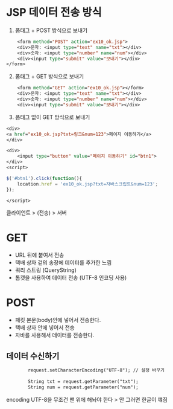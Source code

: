 # JSP 데이터 전송 방식

1. 폼태그 + POST 방식으로 보내기 
```jsp
	<form method="POST" action="ex10_ok.jsp">
	<div>문자: <input type="text" name="txt"></div>
	<div>숫자: <input type="number" name="num"></div>
	<div><input type="submit" value="보내기"></div>
</form>
```

2. 폼태그 + GET 방식으로 보내기 

```jsp
	<form method="GET" action="ex10_ok.jsp"></form>
	<div>문자: <input type="text" name="txt"></div>
	<div>숫자: <input type="number" name="num"></div>
	<div><input type="submit" value="보내기"></div>
```

3. 폼태그 없이 GET 방식으로 보내기 
```jsp
<div>
<a href="ex10_ok.jsp?txt=링크&num=123">페이지 이동하기</a>
</div>

<div>
	<input type="button" value="페이지 이동하기" id="btn1">
</div>
<script>

$('#btn1').click(function(){
	location.href = 'ex10_ok.jsp?txt=자바스크립트&num=123';
});

</script>
```

클라이언트 > (전송) > 서버 

# GET
- URL 뒤에 붙여서 전송
- 택배 상자 겉의 송장에 데이터를 추가한 느낌 
- 쿼리 스트링 (QueryString)
- 톰캣을 사용하여 데이터 전송 (UTF-8 인코딩 사용)


# POST
- 패킷 본문(body)안에 넣어서 전송한다.
- 택배 상자 안에 넣어서 전송
- 자바를 사용해서 데이터를 전송한다. 


## 데이터 수신하기 
```jsp
    	request.setCharacterEncoding("UTF-8"); // 설정 바꾸기 
    	
    	String txt = request.getParameter("txt");
    	String num = request.getParameter("num");
```
encoding UTF-8을 무조건 맨 위에 해놔야 한다 > 안 그러면 한글이 꺠짐 
